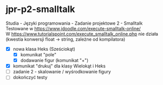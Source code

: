 # jpr-p2-smalltalk
Studia - Języki programowania - Zadanie projektowe 2 - Smalltalk  
Testowane w https://www.jdoodle.com/execute-smalltalk-online/  \
W https://www.tutorialspoint.com/execute_smalltalk_online.php nie działa (kwestia konwersji float -> string, zależne od kompilatora)

- [x] nowa klasa Heks (Sześciokąt)  
  - [x] komunikat "pole"  
  - [x] dodawanie figur (komunikat "+")  
- [x] komunikat "drukuj" dla klasy Wielokąt i Heks  
- [ ] zadanie 2 - skalowanie / wyśrodkowanie figury  
- [ ] dokończyć testy
